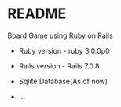 # README

Board Game using Ruby on Rails

* Ruby version - ruby 3.0.0p0

* Rails version - Rails 7.0.8

* Sqlite Database(As of now)

* ...

